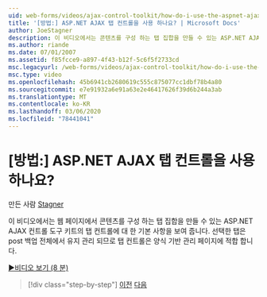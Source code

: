 ```yaml
---
uid: web-forms/videos/ajax-control-toolkit/how-do-i-use-the-aspnet-ajax-tabs-control
title: '[방법:] ASP.NET AJAX 탭 컨트롤을 사용 하나요? | Microsoft Docs'
author: JoeStagner
description: 이 비디오에서는 콘텐츠를 구성 하는 탭 집합을 만들 수 있는 ASP.NET AJAX 컨트롤 도구 키트의 탭 컨트롤의 기본 사항을 보여 줍니다.
ms.author: riande
ms.date: 07/01/2007
ms.assetid: f85fcce9-a897-4f43-b12f-5c6f5f2733cd
msc.legacyurl: /web-forms/videos/ajax-control-toolkit/how-do-i-use-the-aspnet-ajax-tabs-control
msc.type: video
ms.openlocfilehash: 45b6941cb2680619c555c875077cc1dbf78b4a80
ms.sourcegitcommit: e7e91932a6e91a63e2e46417626f39d6b244a3ab
ms.translationtype: MT
ms.contentlocale: ko-KR
ms.lasthandoff: 03/06/2020
ms.locfileid: "78441041"
---
```

# <a name="how-do-i-use-the-aspnet-ajax-tabs-control"></a>[방법:] ASP.NET AJAX 탭 컨트롤을 사용 하나요?

만든 사람 [Stagner](https://github.com/JoeStagner)

이 비디오에서는 웹 페이지에서 콘텐츠를 구성 하는 탭 집합을 만들 수 있는 ASP.NET AJAX 컨트롤 도구 키트의 탭 컨트롤에 대 한 기본 사항을 보여 줍니다. 선택한 탭은 post 백업 전체에서 유지 관리 되므로 탭 컨트롤은 양식 기반 관리 페이지에 적합 합니다.

[&#9654;비디오 보기 (8 분)](https://channel9.msdn.com/Blogs/ASP-NET-Site-Videos/how-do-i-use-the-aspnet-ajax-tabs-control)

> [!div class="step-by-step"]
> [이전](how-do-i-use-the-aspnet-ajax-resizablecontrol-extender.md)
> [다음](how-do-i-use-the-aspnet-ajax-slideshow-extender.md)
